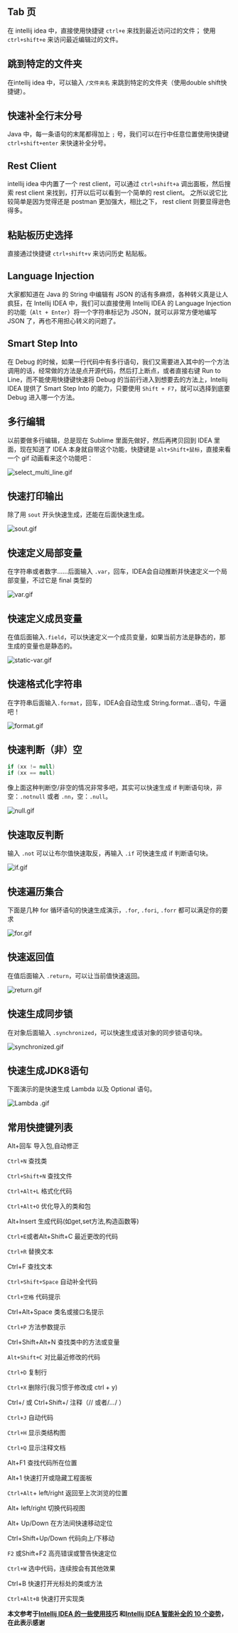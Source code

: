 ## Tab 页

在 intellij idea 中，直接使用快捷键 `ctrl+e` 来找到最近访问过的文件；
使用 `ctrl+shift+e` 来访问最近编辑过的文件。

## 跳到特定的文件夹

在intellij idea 中，可以输入 `/文件夹名` 来跳到特定的文件夹（使用double shift快捷键）。

## 快速补全行末分号

Java 中，每一条语句的末尾都得加上 `;` 号，我们可以在行中任意位置使用快捷键 `ctrl+shift+enter` 来快速补全分号。

## Rest Client

intellij idea 中内置了一个 rest client，可以通过 `ctrl+shift+a` 调出面板，然后搜索 rest client 来找到，打开以后可以看到一个简单的
rest client。
之所以说它比较简单是因为觉得还是 postman 更加强大，相比之下， rest client 则要显得逊色得多。

## 粘贴板历史选择

直接通过快捷键 `ctrl+shift+v` 来访问历史 粘贴板。

## Language Injection

大家都知道在 Java 的 String 中编辑有 JSON 的话有多麻烦，各种转义真是让人疯狂，在 Intellij IDEA 中，我们可以直接使用
Intellij IDEA 的 Language Injection 的功能（`Alt + Enter`）将一个字符串标记为 JSON，就可以非常方便地编写 JSON
了，再也不用担心转义的问题了。

## Smart Step Into

在 Debug 的时候，如果一行代码中有多行语句，我们又需要进入其中的一个方法调用的话，经常做的方法是点开源代码，然后打上断点，或者直接右键
Run to Line，而不能使用快捷键快速将 Debug 的当前行进入到想要去的方法上，Intellij IDEA 提供了 Smart Step Into 的能力，只要使用
`Shift + F7`，就可以选择到底要 Debug 进入哪一个方法。

## 多行编辑

以前要做多行编辑，总是现在 Sublime 里面先做好，然后再拷贝回到 IDEA 里面，现在知道了 IDEA 本身就自带这个功能，快捷键是
`alt+Shift+鼠标`，直接来看一个 gif 动画看来这个功能吧：

![select_multi_line.gif](https://img.imgdb.cn/item/608837c2d1a9ae528f2ffa78.gif)

## 快速打印输出

除了用 `sout` 开头快速生成，还能在后面快速生成。

![sout.gif](https://img.imgdb.cn/item/608837c2d1a9ae528f2ffaae.gif)

## 快速定义局部变量

在字符串或者数字……后面输入 `.var`，回车，IDEA会自动推断并快速定义一个局部变量，不过它是 final 类型的

![var.gif](https://img.imgdb.cn/item/608837ced1a9ae528f30a2c1.gif)

## 快速定义成员变量

在值后面输入`.field`，可以快速定义一个成员变量，如果当前方法是静态的，那生成的变量也是静态的。

![static-var.gif](https://img.imgdb.cn/item/608837c2d1a9ae528f2ffad1.gif)

## 快速格式化字符串

在字符串后面输入`.format`，回车，IDEA会自动生成 String.format…语句，牛逼吧！

![format.gif](https://img.imgdb.cn/item/60883761d1a9ae528f2ab751.gif)

## 快速判断（非）空

```java
if (xx != null)
if (xx == null)
```

像上面这种判断空/非空的情况非常多吧，其实可以快速生成 if 判断语句块，非空：`.notnull` 或者 `.nn`，空：`.null`。

![null.gif](https://img.imgdb.cn/item/60883761d1a9ae528f2ab7f9.gif)

## 快速取反判断

输入 `.not` 可以让布尔值快速取反，再输入 `.if` 可快速生成 if 判断语句块。

![if.gif](https://img.imgdb.cn/item/60883761d1a9ae528f2ab782.gif)

## 快速遍历集合

下面是几种 for 循环语句的快速生成演示，`.for`, `.fori`, `.forr` 都可以满足你的要求

![for.gif](https://img.imgdb.cn/item/60883761d1a9ae528f2ab706.gif)

## 快速返回值

在值后面输入 `.return`，可以让当前值快速返回。

![return.gif](https://img.imgdb.cn/item/608837c2d1a9ae528f2ffa58.gif)

## 快速生成同步锁

在对象后面输入 `.synchronized`，可以快速生成该对象的同步锁语句块。

![synchronized.gif](https://img.imgdb.cn/item/608837c2d1a9ae528f2ffb0d.gif)

## 快速生成JDK8语句

下面演示的是快速生成 Lambda 以及 Optional 语句。

![Lambda .gif](https://img.imgdb.cn/item/60883761d1a9ae528f2ab7b9.gif)

## 常用快捷键列表

Alt+回车 导入包,自动修正

`Ctrl+N`  查找类

`Ctrl+Shift+N` 查找文件

`Ctrl+Alt+L`  格式化代码

`Ctrl+Alt+O` 优化导入的类和包

Alt+Insert 生成代码(如get,set方法,构造函数等)

`Ctrl+E`或者Alt+Shift+C 最近更改的代码

`Ctrl+R` 替换文本

Ctrl+F 查找文本

`Ctrl+Shift+Space` 自动补全代码

`Ctrl+空格` 代码提示

Ctrl+Alt+Space 类名或接口名提示

`Ctrl+P` 方法参数提示

Ctrl+Shift+Alt+N 查找类中的方法或变量

`Alt+Shift+C` 对比最近修改的代码

`Ctrl+D` 复制行

`Ctrl+X` 删除行(我习惯于修改成 ctrl + y)

Ctrl+/ 或 Ctrl+Shift+/ 注释（// 或者/*...*/ ）

`Ctrl+J`  自动代码

`Ctrl+H` 显示类结构图

`Ctrl+Q` 显示注释文档

Alt+F1 查找代码所在位置

Alt+1 快速打开或隐藏工程面板

`Ctrl+Alt`+ left/right 返回至上次浏览的位置

Alt+ left/right 切换代码视图

Alt+ Up/Down 在方法间快速移动定位

Ctrl+Shift+Up/Down 代码向上/下移动

`F2` 或Shift+F2 高亮错误或警告快速定位

`Ctrl+W` 选中代码，连续按会有其他效果

Ctrl+B 快速打开光标处的类或方法

`Ctrl+Alt+B` 快速打开实现类

**本文参考于[Intellij IDEA 的一些使用技巧](https://blog.khotyn.com/blog/2014/10/19/intellij-idea-feature/)
和[Intellij IDEA 智能补全的 10 个姿势](https://blog.csdn.net/ifeves/article/details/102607829)，在此表示感谢**


